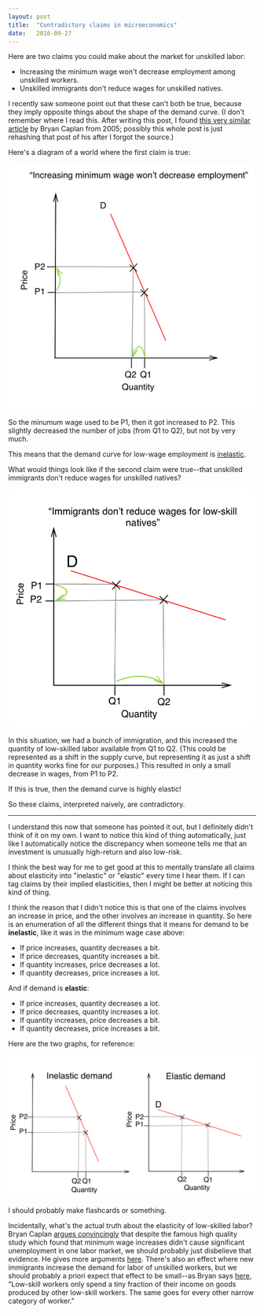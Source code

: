 ```yaml
---
layout: post
title:  "Contradictory claims in microeconomics"
date:   2016-09-27
---
```


Here are two claims you could make about the market for unskilled labor:

- Increasing the minimum wage won't decrease employment among unskilled workers.
- Unskilled immigrants don't reduce wages for unskilled natives.

I recently saw someone point out that these can't both be true, because they imply opposite things about the shape of the demand curve. (I don't remember where I read this. After writing this post, I found [this very similar article](http://econlog.econlib.org/archives/2005/05/infinite_contra.html) by Bryan Caplan from 2005; possibly this whole post is just rehashing that post of his after I forgot the source.)

Here's a diagram of a world where the first claim is true:

![supply and demand diagram](/img/min_wage.png)

So the minumum wage used to be P1, then it got increased to P2. This slightly decreased the number of jobs (from Q1 to Q2), but not by very much.

This means that the demand curve for low-wage employment is [inelastic](https://en.wikipedia.org/wiki/Price_elasticity_of_demand).

What would things look like if the second claim were true--that unskilled immigrants don't reduce wages for unskilled natives?

![supply and demand diagram](/img/immigrant_wage.png)

In this situation, we had a bunch of immigration, and this increased the quantity of low-skilled labor available from Q1 to Q2. (This could be represented as a shift in the supply curve, but representing it as just a shift in quantity works fine for our purposes.) This resulted in only a small decrease in wages, from P1 to P2.

If this is true, then the demand curve is highly elastic!

So these claims, interpreted naively, are contradictory.

---

I understand this now that someone has pointed it out, but I definitely didn't think of it on my own. I want to notice this kind of thing automatically, just like I automatically notice the discrepancy when someone tells me that an investment is unusually high-return and also low-risk.

I think the best way for me to get good at this to mentally translate all claims about elasticity into "inelastic" or "elastic" every time I hear them. If I can tag claims by their implied elasticities, then I might be better at noticing this kind of thing.

I think the reason that I didn't notice this is that one of the claims involves an increase in price, and the other involves an increase in quantity. So here is an enumeration of all the different things that it means for demand to be **inelastic**, like it was in the minimum wage case above:

- If price increases, quantity decreases a bit.
- If price decreases, quantity increases a bit.
- If quantity increases, price decreases a lot.
- If quantity decreases, price increases a lot.

And if demand is **elastic**:

- If price increases, quantity decreases a lot.
- If price decreases, quantity increases a lot.
- If quantity increases, price decreases a bit.
- If quantity decreases, price increases a bit.

Here are the two graphs, for reference:

![supply and demand diagram](/img/both_elasticities.png)

I should probably make flashcards or something.

Incidentally, what's the actual truth about the elasticity of low-skilled labor? Bryan Caplan [argues convincingly](http://econlog.econlib.org/archives/2013/03/the_vice_of_sel.html) that despite the famous high quality study which found that minimum wage increases didn't cause significant unemployment in one labor market, we should probably just disbelieve that evidence. He gives more arguments [here](http://econlog.econlib.org/archives/2005/05/infinite_contra.html). There's also an effect where new immigrants increase the demand for labor of unskilled workers, but we should probably a priori expect that effect to be small--as Bryan says [here](http://econlog.econlib.org/archives/2013/03/immigration_the_1.html), "Low-skill workers only spend a tiny fraction of their income on goods produced by other low-skill workers.  The same goes for every other narrow category of worker."
